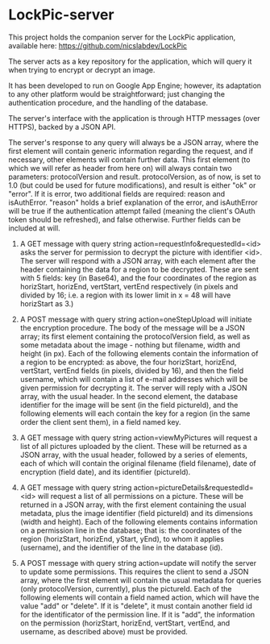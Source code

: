 LockPic-server
==============

This project holds the companion server for the LockPic application, available here: https://github.com/nicslabdev/LockPic

The server acts as a key repository for the application, which will query it when trying to encrypt or decrypt an image.

It has been developed to run on Google App Engine; however, its adaptation to any other platform would be straightforward; just changing the authentication procedure, and the handling of the database.

The server's interface with the application is through HTTP messages (over HTTPS), backed by a JSON API.

The server's response to any query will always be a JSON array, where the first element will contain generic information regarding the request, and if necessary, other elements will contain further data.
This first element (to which we will refer as header from here on) will always contain two parameters: protocolVersion and result. protocolVersion, as of now, is set to 1.0 (but could be used for future modifications), and result is either "ok" or "error". If it is error, two additional fields are required: reason and isAuthError. "reason" holds a brief explanation of the error, and isAuthError will be true if the authentication attempt failed (meaning the client's OAuth token should be refreshed), and false otherwise. Further fields can be included at will.

1. A GET message with query string action=requestInfo&requestedId=\<id\> asks the server for permission to decrypt the picture with identifier \<id\>.
The server will respond with a JSON array, with each element after the header containing the data for a region to be decrypted. These are sent with 5 fields: key (in Base64), and the four coordinates of the region as horizStart, horizEnd, vertStart, vertEnd respectively (in pixels and divided by 16; i.e. a region with its lower limit in x = 48 will have horizStart as 3.)

2. A POST message with query string action=oneStepUpload will initiate the encryption procedure. The body of the message will be a JSON array; its first element containing the protocolVersion field, as well as some metadata about the image - nothing but filename, width and height (in px). Each of the following elements contain the information of a region to be encrypted: as above, the four horizStart, horizEnd, vertStart, vertEnd fields (in pixels, divided by 16), and then the field username, which will contain a list of e-mail addresses which will be given permission for decrypting it.
The server will reply with a JSON array, with the usual header. In the second element, the database identifier for the image will be sent (in the field pictureId), and the following elements will each contain the key for a region (in the same order the client sent them), in a field named key.

3. A GET message with query string action=viewMyPictures will request a list of all pictures uploaded by the client. These will be returned as a JSON array, with the usual header, followed by a series of elements, each of which will contain the original filename (field filename), date of encryption (field date), and its identifier (pictureId).

4. A GET message with query string action=pictureDetails&requestedId=\<id\> will request a list of all permissions on a picture. These will be returned in a JSON array, with the first element containing the usual metadata, plus the image identifier (field pictureId) and its dimensions (width and height). Each of the following elements contains information on a permission line in the database; that is: the coordinates of the region (horizStart, horizEnd, yStart, yEnd), to whom it applies (username), and the identifier of the line in the database (id).

5. A POST message with query string action=update will notify the server to update some permissions. This requires the client to send a JSON array, where the first element will contain the usual metadata for queries (only protocolVersion, currently), plus the pictureId. Each of the following elements will contain a field named action, which will have the value "add" or "delete". If it is "delete", it must contain another field id for the identificator of the permission line. If it is "add", the information on the permission (horizStart, horizEnd, vertStart, vertEnd, and username, as described above) must be provided.
